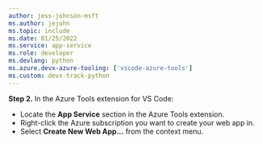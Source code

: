 ```yaml
---
author: jess-johnson-msft
ms.author: jejohn
ms.topic: include
ms.date: 01/25/2022
ms.service: app-service
ms.role: developer
ms.devlang: python
ms.azure.devx-azure-tooling: ['vscode-azure-tools']
ms.custom: devx-track-python
---
```


**Step 2.** In the Azure Tools extension for VS Code:

* Locate the **App Service** section in the Azure Tools extension.
* Right-click the Azure subscription you want to create your web app in.
* Select **Create New Web App...** from the context menu.
